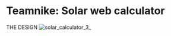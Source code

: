 # Teamnike: Solar web calculator
THE DESIGN
![solar_calculator_3_](https://user-images.githubusercontent.com/54287358/65536185-d0560780-defa-11e9-9a2b-e6fe56d79742.png)

